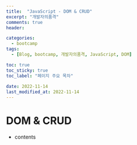 ```yaml
---
title:  "JavaScript - DOM & CRUD"
excerpt: "개발자의품격"
comments: true
header:

categories:
  - bootcamp
tags:
  - [Blog, bootcamp, 개발자의품격, JavaScript, DOM]

toc: true
toc_sticky: true
toc_label: "페이지 주요 목차" 
 
date: 2022-11-14
last_modified_at: 2022-11-14
---
```


# DOM & CRUD

- contents